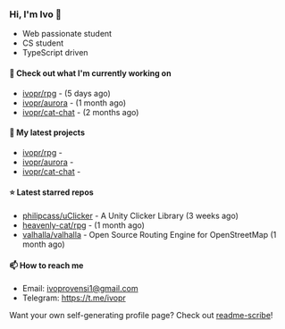### Hi, I'm Ivo 👋

* Web passionate student
* CS student
* TypeScript driven

#### 👷 Check out what I'm currently working on

- [ivopr/rpg](https://github.com/ivopr/rpg) -  (5 days ago)
- [ivopr/aurora](https://github.com/ivopr/aurora) -  (1 month ago)
- [ivopr/cat-chat](https://github.com/ivopr/cat-chat) -  (2 months ago)

#### 🌱 My latest projects

- [ivopr/rpg](https://github.com/ivopr/rpg) - 
- [ivopr/aurora](https://github.com/ivopr/aurora) - 
- [ivopr/cat-chat](https://github.com/ivopr/cat-chat) - 

#### ⭐️ Latest starred repos

- [philipcass/uClicker](https://github.com/philipcass/uClicker) - A Unity Clicker Library (3 weeks ago)
- [heavenly-cat/rpg](https://github.com/heavenly-cat/rpg) -  (1 month ago)
- [valhalla/valhalla](https://github.com/valhalla/valhalla) - Open Source Routing Engine for OpenStreetMap (1 month ago)

#### 📫 How to reach me

- Email: [ivoprovensi1@gmail.com](mailto://ivoprovensi1@gmail.com)
- Telegram: https://t.me/ivopr

Want your own self-generating profile page? Check out [readme-scribe](https://github.com/muesli/readme-scribe)!
